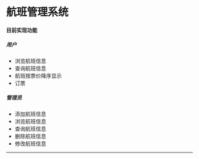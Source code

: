 # 航班管理系统
#### 目前实现功能
##### 用户
- 浏览航班信息
- 查询航班信息
- 航班按票价降序显示
- 订票
##### 管理员
- 添加航班信息
- 浏览航班信息
- 查询航班信息
- 删除航班信息
- 修改航班信息
---
